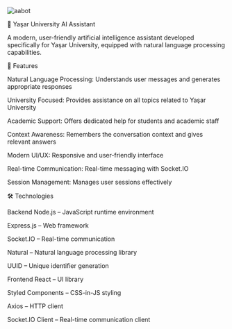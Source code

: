 
![aabot](https://github.com/user-attachments/assets/0e95b2e5-f2e0-4fb9-aafc-70f77f76356a)

🤖 Yaşar University AI Assistant

A modern, user-friendly artificial intelligence assistant developed specifically for Yaşar University, equipped with natural language processing capabilities.

🚀 Features

Natural Language Processing: Understands user messages and generates appropriate responses

University Focused: Provides assistance on all topics related to Yaşar University

Academic Support: Offers dedicated help for students and academic staff

Context Awareness: Remembers the conversation context and gives relevant answers

Modern UI/UX: Responsive and user-friendly interface

Real-time Communication: Real-time messaging with Socket.IO

Session Management: Manages user sessions effectively

🛠️ Technologies

Backend
Node.js – JavaScript runtime environment

Express.js – Web framework

Socket.IO – Real-time communication

Natural – Natural language processing library

UUID – Unique identifier generation

Frontend
React – UI library

Styled Components – CSS-in-JS styling

Axios – HTTP client

Socket.IO Client – Real-time communication client

